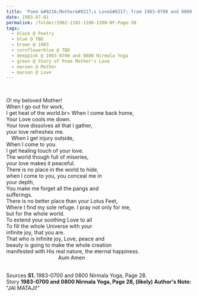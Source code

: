 ```yaml
---
title: 'Poem &#8216;Mother&#8217;s Love&#8217; from 1983-0700 and 0800 Nirmala Yoga, Page 28'
date: 1983-07-01
permalink: /folder/1982-1101-1100-1200-NY-Page-30
tags:
  - black @ Poetry
  - blue @ TBD
  - brown @ 1983
  - cornflowerblue @ TBD
  - deeppink @ 1983-0700 and 0800 Nirmala Yoga
  - green @ Story of Poem Mother's Love
  - maroon @ Mother
  - maroon @ Love
---
```


<br>

<p>
O! my beloved Mother!<br>
When I go out for work,<br>
I get heat of the world.br>
When I come back home,<br>
Your Love cools me down.<br>
Your love dissolves all that I gather,<br>
your love refreshes me.<br>
&emsp;When I get injury outside,<br>
When I come to you.<br>
I get healing touch of your love.<br>
The world though full of miseries,<br>
your love makes it peaceful.<br>
There is no place in the world to hide,<br>
when I come to you, you conceal me in<br>
your depth,<br>
You make me forget all the pangs and<br>
sufferings.<br>
There is no better place than your Lotus Feet,<br>
Where I find my sole refuge. I pray not only for me,<br>
but for the whole world.<br>
To extend your soothing Love to all<br>
To fill the whole Universe with your<br>
infinite joy, that you are.<br>
That who is infinite joy, Love, peace and<br>
beauty is going to make the whole creation<br>
manifested with His real nature, the eternal happiness.<br>
&emsp;&emsp;&emsp;&emsp;&emsp;&emsp;&emsp;&emsp;&emsp;&emsp;Aum Amen<br>
</p>

<br>

<wave-list>
<list-title color="DarkSeaGreen" width="40">Sources</list-title>
  <list-item color="BlanchedAlmond"  width="280"><b>S1. </b> 1983-0700 and 0800 Nirmala Yoga, Page 28.</list-item>
</wave-list>

<br>

<wave-list>
<list-title color="DarkSeaGreen" width="25">Story</list-title>
  <list-item color="BlanchedAlmond"  width="280"><b>1983-0700 and 0800 Nirmala Yoga, Page 28, (likely) Author's Note:</b> "JAI MATAJI!"</list-item>
</wave-list>